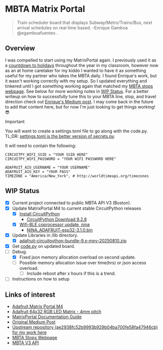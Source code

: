 # MBTA Matrix Portal 
> Train scheduler board that displays Subway/Metro/Trains/Bus, next arrival schedules on real time based. -Enrique Gamboa @egamboafuentes . 

## Overview

I was compelled to start using my MatrixPortal again. I previously used it as a [countdown to holidays](https://learn.adafruit.com/halloween-countdown-display-matrix) throughout the year in my classroom, however now as an at home caretaker for my kiddo I wanted to have it as something useful for my partner who takes the MBTA daily. I found Enrique's work, but it wasn't working correctly with my setup. So I updated everything and tinkered until I got something working again that matched my [MBTA stops webpage](https://www.mbta.com/stops/place-portr). See below for more working notes in [WIP Status](#WIP-Status). For a better writeup on how to successfully tune this to your MBTA line, stop, and travel direction check out [Enrique's Medium post](https://jegamboafuentes.medium.com/i-created-my-own-subway-arrival-board-with-real-time-data-to-dont-miss-my-train-anymore-28bfded312c0?source=friends_link&sk=a229cfebc19bc9f1874ba3a0441f0620). I may come back in the future to add that content here, but for now I'm just looking to get things working! :sunglasses:

> [!IMPORTANT]
> You will want to create a settings.toml file to go along with the code.py. TL;DR: [settings.toml is the better version of secrets.py](https://youtu.be/Ph8SHE1s89c?si=fGxQndlHP3gXufug). 
> 
> It will need to contain the following:

```
CIRCUITPY_WIFI_SSID = "YOUR SSID HERE"
CIRCUITPY_WIFI_PASSWORD = "YOUR WIFI PASSWORD HERE"

ADAFRUIT_AIO_USERNAME = "YOUR USERNAME"
ADAFRUIT_AIO_KEY = "YOUR PASS"
TIMEZONE = "America/New_York", # http://worldtimeapi.org/timezones
```

## WIP Status

- [x] Current project connected to public MBTA API V3 (Boston).
- [x] Update MatrixPortal M4 to current stable CircuitPython releases
    - [x] [Install CircuitPython](https://learn.adafruit.com/adafruit-matrixportal-m4/install-circuitpython)
        - [CircuitPython Download 9.2.8](https://circuitpython.org/board/matrixportal_m4/)
    - [x] [Wifi-BLE coprocessor update, nina](https://learn.adafruit.com/upgrading-esp32-firmware/upgrade-all-in-one-esp32-airlift-firmware)
        - [NINA_ADAFRUIT-esp32-3.1.0.bin](https://github.com/adafruit/nina-fw/releases/tag/3.1.0)
- [x] Update Libraries in /lib directory.
    - [x] [adafruit-circuitpython-bundle-9.x-mpy-20250810.zip](https://circuitpython.org/libraries)
- [x] Get [code.py](code.py) on updated board.
- [ ] Debug.
    - [x] Fixed json memory allocation overload on second update.
    - [ ] Possible memory allocation issue over time(hrs) or json access overload.
        - [ ] Include reboot after x hours if this is a trend.
- [ ] Instructions on how to setup

 ## Links of interest
- [Adafruit Matrix Portal M4](https://www.adafruit.com/product/4745)
- [Adafruit 64x32 RGB LED Matrix - 4mm pitch](https://www.adafruit.com/product/2278)
- [MatrixPortal Documentation Guide](https://learn.adafruit.com/adafruit-matrixportal-m4)
- [Original Medium Post](https://jegamboafuentes.medium.com/i-created-my-own-subway-arrival-board-with-real-time-data-to-dont-miss-my-train-anymore-28bfded312c0?source=friends_link&sk=a229cfebc19bc9f1874ba3a0441f0620)
- [Upstream repository (ae2938fc52b9993b929b04ba700fe58fa47946cb) for my work here](https://github.com/jegamboafuentes/Train_schedule_board/tree/main/display_code/8-23-23/new)
- [MBTA Stops Webpage](https://www.mbta.com/stops/subway)
- [MBTA V3 API](https://www.mbta.com/developers/v3-api)
